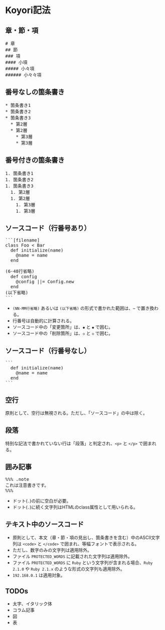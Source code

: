 Koyori記法
==========

章・節・項
---------

<pre>
# 章
## 節
### 項
#### 小項
##### 小々項
###### 小々々項
</pre>


番号なしの箇条書き
-----------------

<pre>
* 箇条書き1
* 箇条書き2
* 箇条書き3
  * 第2層
  * 第2層
    * 第3層
    * 第3層
</pre>


番号付きの箇条書き
-----------------

<pre>
1. 箇条書き1
1. 箇条書き2
1. 箇条書き3
  1. 第2層
  1. 第2層
    1. 第3層
    1. 第3層
</pre>


ソースコード（行番号あり）
-----------------------

<pre>
```[filename]
class Foo &lt; Bar
  def initialize(name)
    @name = name
  end

(6-48行省略)
  def config
    @config ||= Config.new
  end
(以下省略)
```
</pre>

* `(NN-MM行省略)` あるいは `(以下省略)` の形式で書かれた範囲は、`⋯` で置き換わる。
* 行番号は自動的に計算される。
* ソースコード中の「変更箇所」は、`◆` と `◆` で囲む。
* ソースコード中の「削除箇所」は、`◇` と `◇` で囲む。


ソースコード（行番号なし）
-----------------------

<pre>
```
  def initialize(name)
    @name = name
  end
```
</pre>


空行
----

原則として、空行は無視される。ただし、「ソースコード」の中は除く。


段落
----

特別な記法で書かれていない行は「段落」と判定され、`<p>` と `</p>` で囲まれる。


囲み記事
-------

<pre>
%%% .note
これは注意書きです。
%%%
</pre>

* ドット(`.`)の前に空白が必要。
* ドット(`.`)に続く文字列はHTMLのclass属性として用いられる。


テキスト中のソースコード
----------------------

* 原則として、本文（章・節・項の見出し、箇条書きを含む）中のASCII文字列は `<code>` と `</code>` で囲まれ、等幅フォントで表示される。
* ただし、数字のみの文字列は適用除外。
* ファイル `PROTECTED_WORDS` に記載された文字列は適用除外。
* ファイル `PROTECTED_WORDS` に `Ruby` という文字列が含まれる場合、`Ruby 2.1.0` や `Ruby 2.1.x` のような形式の文字列も適用除外。
* `192.168.0.1` は適用対象。


TODOs
-----

* 太字、イタリック体
* コラム記事
* 図
* 表
